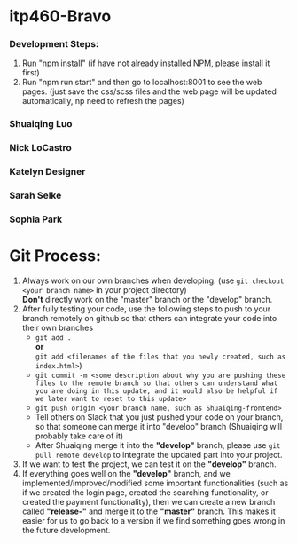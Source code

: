 # itp460-Bravo

### Development Steps:
1. Run "npm install" (if have not already installed NPM, please install it first)
2. Run "npm run start" and then go to localhost:8001 to see the web pages. (just save the css/scss files and the web page will be updated automatically, np need to refresh the pages)

### Shuaiqing Luo

### Nick LoCastro

### Katelyn Designer

### Sarah Selke

### Sophia Park


# Git Process:
1. Always work on our own branches when developing. (use ```git checkout <your branch name>``` in your project directory)<br /> 
    **Don't** directly work on the "master" branch or the "develop" branch.
2. After fully testing your code, use the following steps to push to your branch remotely on github so that others can integrate your code into their own branches
    - ```git add .``` 
    <br />**or**
     <br /> ```git add <filenames of the files that you newly created, such as index.html>```)
    - ```git commit -m <some description about why you are pushing these files to the remote branch so that others can understand what you are doing in this update, and it would also be helpful if we later want to reset to this update>```
    - ```git push origin <your branch name, such as Shuaiqing-frontend>```
    - Tell others on Slack that you just pushed your code on your branch, so that someone can merge it into "develop" branch (Shuaiqing will probably take care of it)
    - After Shuaiqing merge it into the **"develop"** branch, please use ```git pull remote develop``` to integrate the updated part into your project.
3. If we want to test the project, we can test it on the **"develop"** branch. 
4. If everything goes well on the **"develop"** branch, and we implemented/improved/modified some important functionalities (such as if we created the login page, created the searching functionality, or created the payment functionality), then we can create a new branch called **"release-<version number>"** and merge it to the **"master"** branch. This makes it easier for us to go back to a version if we find something goes wrong in the future development.
